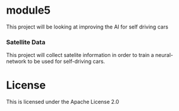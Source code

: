 # module5
<p>This project will be looking at improving the AI for self driving cars</p>

### Satellite Data
<p> This project will collect satelite information in order to train a neural-network to be used for self-driving cars. </p>
 
# License
<p>This is licensed under the Apache License 2.0</p>
